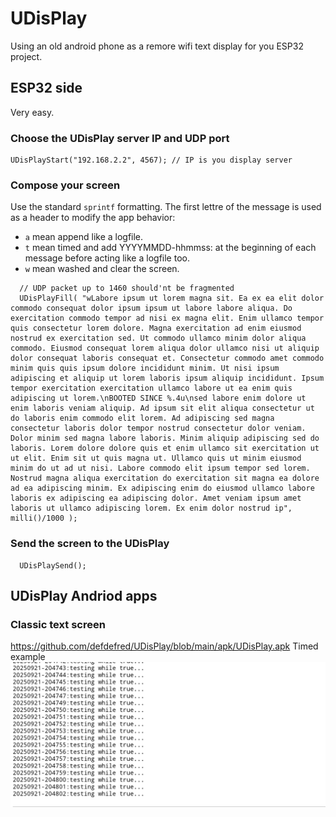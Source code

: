 # UDisPlay
Using an old android phone as a remore wifi text display for you ESP32 project.
## ESP32 side
Very easy.
### Choose the UDisPlay server IP and UDP port
```
UDisPlayStart("192.168.2.2", 4567); // IP is you display server 
```
### Compose your screen
Use the standard `sprintf` formatting.
The first lettre of the message is used as a header to modify the app behavior:
- `a` mean append like a logfile.
- `t` mean timed and add YYYYMMDD-hhmmss: at the beginning of each message before acting like a logfile too.
- `w` mean washed and clear the screen.
```
  // UDP packet up to 1460 should'nt be fragmented
  UDisPlayFill( "wLabore ipsum ut lorem magna sit. Ea ex ea elit dolor commodo consequat dolor ipsum ipsum ut labore labore aliqua. Do exercitation commodo tempor ad nisi ex magna elit. Enim ullamco tempor quis consectetur lorem dolore. Magna exercitation ad enim eiusmod nostrud ex exercitation sed. Ut commodo ullamco minim dolor aliqua commodo. Eiusmod consequat lorem aliqua dolor ullamco nisi ut aliquip dolor consequat laboris consequat et. Consectetur commodo amet commodo minim quis quis ipsum dolore incididunt minim. Ut nisi ipsum adipiscing et aliquip ut lorem laboris ipsum aliquip incididunt. Ipsum tempor exercitation exercitation ullamco labore ut ea enim quis adipiscing ut lorem.\nBOOTED SINCE %.4u\nsed labore enim dolore ut enim laboris veniam aliquip. Ad ipsum sit elit aliqua consectetur ut do laboris enim commodo elit lorem. Ad adipiscing sed magna consectetur laboris dolor tempor nostrud consectetur dolor veniam. Dolor minim sed magna labore laboris. Minim aliquip adipiscing sed do laboris. Lorem dolore dolore quis et enim ullamco sit exercitation ut ut elit. Enim sit ut quis magna ut. Ullamco quis ut minim eiusmod minim do ut ad ut nisi. Labore commodo elit ipsum tempor sed lorem. Nostrud magna aliqua exercitation do exercitation sit magna ea dolore ad ea adipiscing minim. Ex adipiscing enim do eiusmod ullamco labore laboris ex adipiscing ea adipiscing dolor. Amet veniam ipsum amet laboris ut ullamco adipiscing lorem. Ex enim dolor nostrud ip", milli()/1000 );
```
### Send the screen to the UDisPlay
```
  UDisPlaySend();
```

## UDisPlay Andriod apps
### Classic text screen
https://github.com/defdefred/UDisPlay/blob/main/apk/UDisPlay.apk
Timed example
![iTimed example ](img/Screenshot_20250921_204802.jpg)
